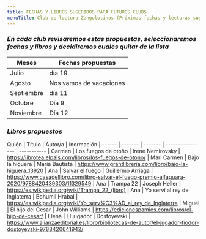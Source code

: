 ```yaml
---
title: FECHAS Y LIBROS SUGERIDOS PARA FUTUROS CLUBS
menuTitle: Club de lectura Zangolotinos (Próximas fechas y lecturas sugeridas)
---
```

### ***En cada club revisaremos estas propuestas, seleccionaremos fechas y libros y decidiremos cuales quitar de la lista***
|Meses|Fechas propuestas|
|-----|-----------------|
|Julio|día 19|
|Agosto|Nos vamos de vacaciones|
|Septiembre|día 11|
|Octubre|Día 9|
|Noviembre|Día 12|
### ***Libros propuestos***
Quién  | Título  | Autor/a | Inormación |
------ | ------- | ------- | ---------------- | ----------- |
Carmen | Los fuegos de otoño | Irene Nemirovsky | https://librotea.elpais.com/libros/los-fuegos-de-otono/ |
Mari Carmen | Bajo la higuera | María Bautista | https://www.grantlibreria.com/libro/bajo-la-higuera_13920 |
Ana | Salvar el fuego | Guillermo Arriaga | https://www.casadellibro.com/libro-salvar-el-fuego-premio-alfaguara-2020/9788420439303/11329549 |
Ana | Trampa 22 | Joseph Heller | https://es.wikipedia.org/wiki/Trampa_22_(libro) |
Ana | Yo serví al rey de Inglaterra | Bohumil Hrabal | https://es.wikipedia.org/wiki/Yo_serv%C3%AD_al_rey_de_Inglaterra |
Miguel | El hijo del Cesar | John Williams | https://edicionespamies.com/libros/el-hijo-de-cesar/ |
Elena | El jugador | Dostoyevski | https://www.alianzaeditorial.es/libro/bibliotecas-de-autor/el-jugador-fiodor-dostoyevski-9788420641942/ 
